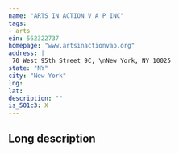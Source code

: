 ```yaml
---
name: "ARTS IN ACTION V A P INC"
tags:
- arts
ein: 562322737
homepage: "www.artsinactionvap.org"
address: |
 70 West 95th Street 9C, \nNew York, NY 10025
state: "NY"
city: "New York"
lng: 
lat: 
description: ""
is_501c3: X
---
```


## Long description


